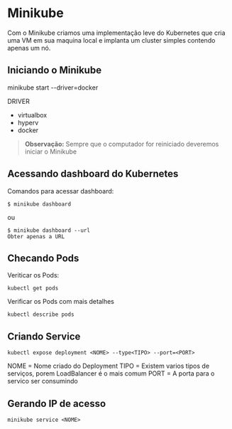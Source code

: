# Minikube
  Com o Minikube criamos uma implementação leve do Kubernetes que cria uma VM em sua maquina local e implanta um cluster simples contendo apenas um nó.
 
## Iniciando o Minikube
  minikube start --driver=docker
  
  DRIVER
  - virtualbox
  - hyperv
  - docker 
 
 > **Observação:** Sempre que o computador for reiniciado deveremos iniciar o Minikube

## Acessando dashboard do Kubernetes 
  
Comandos para acessar dashboard:
```
$ minikube dashboard
```
ou 
```
$ minikube dashboard --url
Obter apenas a URL
```
## Checando Pods
Veriticar os Pods:
```
kubectl get pods
```

Verificar os Pods com mais detalhes 
```
kubectl describe pods
```

## Criando Service
```
kubectl expose deployment <NOME> --type<TIPO> --port=<PORT>
```
NOME = Nome criado do Deployment
TIPO = Existem varios tipos de serviços, porem LoadBalancer é o mais comum
PORT = A porta para o servico ser consumindo

## Gerando IP de acesso
```
minikube service <NOME>
```
